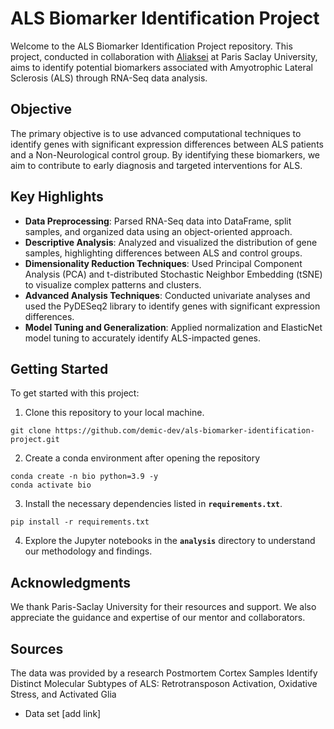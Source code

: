 # **ALS Biomarker Identification Project**

Welcome to the ALS Biomarker Identification Project repository. This project, conducted in collaboration with [Aliaksei](https://github.com/aliakseibrown) at Paris Saclay University, aims to identify potential biomarkers associated with Amyotrophic Lateral Sclerosis (ALS) through RNA-Seq data analysis.

## **Objective**

The primary objective is to use advanced computational techniques to identify genes with significant expression differences between ALS patients and a Non-Neurological control group. By identifying these biomarkers, we aim to contribute to early diagnosis and targeted interventions for ALS.

## **Key Highlights**

- **Data Preprocessing**: Parsed RNA-Seq data into DataFrame, split samples, and organized data using an object-oriented approach.
- **Descriptive Analysis**: Analyzed and visualized the distribution of gene samples, highlighting differences between ALS and control groups.
- **Dimensionality Reduction Techniques**: Used Principal Component Analysis (PCA) and t-distributed Stochastic Neighbor Embedding (tSNE) to visualize complex patterns and clusters.
- **Advanced Analysis Techniques**: Conducted univariate analyses and used the PyDESeq2 library to identify genes with significant expression differences.
- **Model Tuning and Generalization**: Applied normalization and ElasticNet model tuning to accurately identify ALS-impacted genes.

## **Getting Started**

To get started with this project:

1. Clone this repository to your local machine.
```shell
git clone https://github.com/demic-dev/als-biomarker-identification-project.git
```
2. Create a conda environment after opening the repository
```
conda create -n bio python=3.9 -y
conda activate bio
```
3. Install the necessary dependencies listed in **`requirements.txt`**.
```shell
pip install -r requirements.txt
```
4. Explore the Jupyter notebooks in the **`analysis`** directory to understand our methodology and findings.

## **Acknowledgments**

We thank Paris-Saclay University for their resources and support. We also appreciate the guidance and expertise of our mentor and collaborators.

## **Sources**
The data was provided by a research Postmortem Cortex Samples Identify Distinct Molecular Subtypes of ALS: Retrotransposon Activation, Oxidative Stress, and Activated Glia

- Data set [add link]


